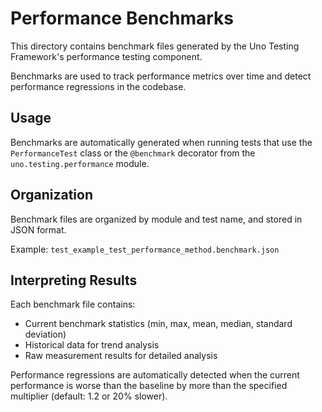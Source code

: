 # Performance Benchmarks

This directory contains benchmark files generated by the Uno Testing Framework's performance testing component.

Benchmarks are used to track performance metrics over time and detect performance regressions in the codebase.

## Usage

Benchmarks are automatically generated when running tests that use the `PerformanceTest` class or the `@benchmark` decorator from the `uno.testing.performance` module.

## Organization

Benchmark files are organized by module and test name, and stored in JSON format.

Example: `test_example_test_performance_method.benchmark.json`

## Interpreting Results

Each benchmark file contains:

- Current benchmark statistics (min, max, mean, median, standard deviation)
- Historical data for trend analysis
- Raw measurement results for detailed analysis

Performance regressions are automatically detected when the current performance is worse than the baseline by more than the specified multiplier (default: 1.2 or 20% slower).
